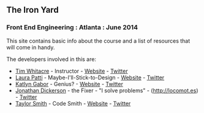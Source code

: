 ## The Iron Yard
### Front End Engineering : Atlanta : June 2014

This site contains basic info about the course and a list of resources that will come in handy.

The developers involved in this are:

* [Tim Whitacre](https://github.com/twhitacre) - Instructor - [Website](http://timw.co) - [Twitter](http://twitter.com/timwco)
* [Laura Patti](https://github.com/lpatti10) - Maybe-I'll-Stick-to-Design - [Website](http://laurapatti.com) - [Twitter](http://twitter.com/lpatti10)
* [Katlyn Gabor](https://github.com/katlyngabor) - Genius? - [Website](http://katlynwhitt.wordpress.com) - [Twitter](http://twitter.com/katlynwhitt)
* [Jonathan Dickerson](https://github.com/locomotes) - the Fixer - "I solve problems" - (http://locomot.es) - [Twitter](https://twitter.com/locomotes)
* [Taylor Smith](https://github.com/tsmit182) - Code Smith - [Website](http://frozen-ridge-3470.herokuapp.com) - [Twitter](http://frozen-ridge-3470.herokuapp.com)
